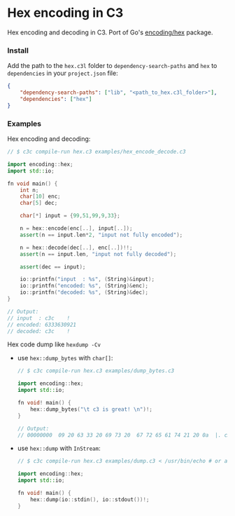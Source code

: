 # Hex encoding in C3

Hex encoding and decoding in C3. Port of Go's
[encoding/hex](https://pkg.go.dev/encoding/hex) package.

### Install

Add the path to the `hex.c3l` folder to `dependency-search-paths` and
`hex` to `dependencies` in your `project.json` file:

```json
{
    "dependency-search-paths": ["lib", "<path_to_hex.c3l_folder>"],
    "dependencies": ["hex"]
}
```

### Examples

Hex encoding and decoding:
```cpp
// $ c3c compile-run hex.c3 examples/hex_encode_decode.c3

import encoding::hex;
import std::io;

fn void main() {
	int n; 
	char[10] enc;
	char[5] dec;

	char[*] input = {99,51,99,9,33};

	n = hex::encode(enc[..], input[..]);
	assert(n == input.len*2, "input not fully encoded");

	n = hex::decode(dec[..], enc[..])!!;
	assert(n == input.len, "input not fully decoded");

	assert(dec == input);

	io::printfn("input  : %s", (String)&input);
	io::printfn("encoded: %s", (String)&enc);
	io::printfn("decoded: %s", (String)&dec);
}

// Output:
// input  : c3c    !
// encoded: 6333630921
// decoded: c3c    !
```

Hex code dump like `hexdump -Cv`

-   use `hex::dump_bytes` with `char[]`:

    ```cpp
    // $ c3c compile-run hex.c3 examples/dump_bytes.c3

    import encoding::hex;
    import std::io;

    fn void! main() {
        hex::dump_bytes("\t c3 is great! \n")!;
    }
    
    // Output:
    // 00000000  09 20 63 33 20 69 73 20  67 72 65 61 74 21 20 0a  |. c3 is great! .|
    ```

-   use `hex::dump` with `InStream`:

    ```cpp
    // $ c3c compile-run hex.c3 examples/dump.c3 < /usr/bin/echo # or any other binary

    import encoding::hex;
    import std::io;

    fn void! main() {
        hex::dump(io::stdin(), io::stdout())!;
    }
    ```
